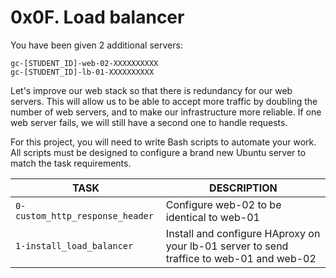 # 0x0F. Load balancer
You have been given 2 additional servers:

    gc-[STUDENT_ID]-web-02-XXXXXXXXXX
    gc-[STUDENT_ID]-lb-01-XXXXXXXXXX

Let's improve our web stack so that there is redundancy for our web servers. This will allow us to be able to accept more traffic by doubling the number of web servers, and to make our infrastructure more reliable. If one web server fails, we will still have a second one to handle requests.

For this project, you will need to write Bash scripts to automate your work. All scripts must be designed to configure a brand new Ubuntu server to match the task requirements.

TASK | DESCRIPTION
--- | ---
`0-custom_http_response_header` | Configure web-02 to be identical to web-01
`1-install_load_balancer` | Install and configure HAproxy on your lb-01 server to send traffice to web-01 and web-02
